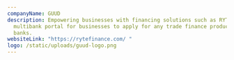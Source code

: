 ```yaml
---
companyName: GUUD
description: Empowering businesses with financing solutions such as RYTE TFAP, a
  multibank portal for businesses to apply for any trade finance products to any
  banks.
websiteLink: "https://rytefinance.com/ "
logo: /static/uploads/guud-logo.png
---
```

